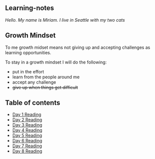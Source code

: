 ## Learning-notes
*Hello. My name is Miriam. I live in Seattle with my two cats*

## Growth Mindset
To me growth midset means not giving up and accepting challenges as learning opportunities.

To stay in a growth mindset I will do the following:

- put in the effort
- learn from the people around me
- accept any challenge
- ~~give up when things get difficult~~


## Table of contents
- [Day 1 Reading](reading_01.md)
- [Day 2 Reading](reading_02.md)
- [Day 3 Reading](reading_03.md)
- [Day 4 Reading](reading_04.md)
- [Day 5 Reading](reading_05.md)
- [Day 6 Reading](reading_06.md)
- [Day 7 Reading](reading_07.md)
- [Day 8 Reading](reading_08.md)